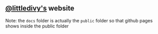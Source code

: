 ## [@littledivy's](https://github.com/littledivy) website

Note: the `docs` folder is actually the `public` folder so that github pages shows inside the public folder
